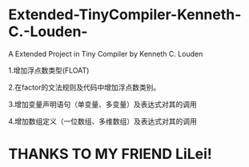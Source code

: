 # Extended-TinyCompiler-Kenneth-C.-Louden-
A Extended Project in Tiny Compiler by Kenneth C. Louden 

1.增加浮点数类型(FLOAT)


2.在factor的文法规则及代码中增加浮点数类别。


3.增加变量声明语句（单变量、多变量）及表达式对其的调用


4.增加数组定义（一位数组、多维数组）及表达式对其的调用




# THANKS TO MY FRIEND LiLei!
